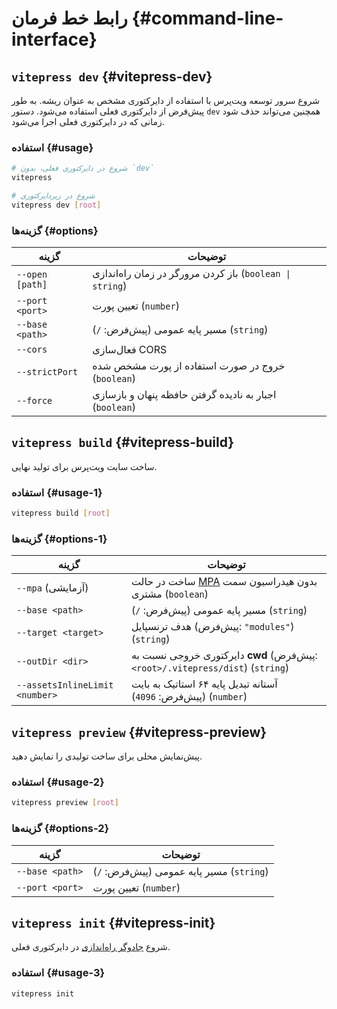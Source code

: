 # رابط خط فرمان {#command-line-interface}

## `vitepress dev` {#vitepress-dev}

شروع سرور توسعه ویت‌پرس با استفاده از دایرکتوری مشخص به عنوان ریشه. به طور پیش‌فرض از دایرکتوری فعلی استفاده می‌شود. دستور `dev` همچنین می‌تواند حذف شود زمانی که در دایرکتوری فعلی اجرا می‌شود.

### استفاده {#usage}

```sh
# شروع در دایرکتوری فعلی، بدون `dev`
vitepress

# شروع در زیردایرکتوری
vitepress dev [root]
```

### گزینه‌ها {#options}

| گزینه          | توضیحات                                                         |
| --------------- | ----------------------------------------------------------------- |
| `--open [path]` | باز کردن مرورگر در زمان راه‌اندازی (`boolean \| string`)       |
| `--port <port>` | تعیین پورت (`number`)                                           |
| `--base <path>` | مسیر پایه عمومی (پیش‌فرض: `/`) (`string`)                        |
| `--cors`        | فعال‌سازی CORS                                                   |
| `--strictPort`  | خروج در صورت استفاده از پورت مشخص شده (`boolean`)              |
| `--force`       | اجبار به نادیده گرفتن حافظه پنهان و بازسازی (`boolean`)       |

## `vitepress build` {#vitepress-build}

ساخت سایت ویت‌پرس برای تولید نهایی.

### استفاده {#usage-1}

```sh
vitepress build [root]
```

### گزینه‌ها {#options-1}

| گزینه                         | توضیحات                                                                                                          |
| ------------------------------ | ---------------------------------------------------------------------------------------------------------------- |
| `--mpa` (آزمایشی)             | ساخت در حالت [MPA](../guide/mpa-mode) بدون هیدراسیون سمت مشتری (`boolean`)                                      |
| `--base <path>`                | مسیر پایه عمومی (پیش‌فرض: `/`) (`string`)                                                                       |
| `--target <target>`            | هدف ترنسپایل (پیش‌فرض: `"modules"`) (`string`)                                                                 |
| `--outDir <dir>`               | دایرکتوری خروجی نسبت به **cwd** (پیش‌فرض: `<root>/.vitepress/dist`) (`string`)                                |
| `--assetsInlineLimit <number>` | آستانه تبدیل پایه ۶۴ استاتیک به بایت (پیش‌فرض: `4096`) (`number`)                                             |

## `vitepress preview` {#vitepress-preview}

پیش‌نمایش محلی برای ساخت تولیدی را نمایش دهید.

### استفاده {#usage-2}

```sh
vitepress preview [root]
```

### گزینه‌ها {#options-2}

| گزینه          | توضیحات                                |
| --------------- | ---------------------------------------- |
| `--base <path>` | مسیر پایه عمومی (پیش‌فرض: `/`) (`string`) |
| `--port <port>` | تعیین پورت (`number`)                   |

## `vitepress init` {#vitepress-init}

شروع [جادوگر راه‌اندازی](../guide/getting-started#setup-wizard) در دایرکتوری فعلی.

### استفاده {#usage-3} 

```sh
vitepress init
```
